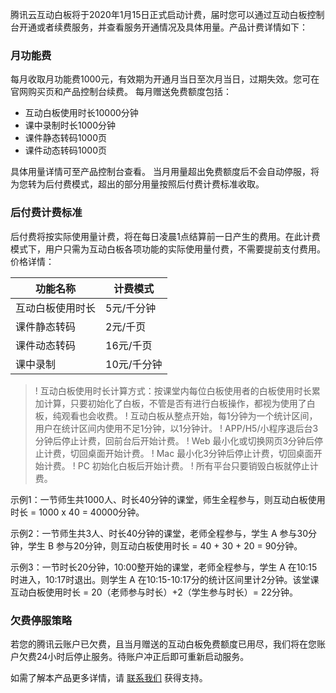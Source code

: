 腾讯云互动白板将于2020年1月15日正式启动计费，届时您可以通过互动白板控制台开通或者续费服务，并查看服务开通情况及具体用量。产品计费详情如下：

### 月功能费
每月收取月功能费1000元，有效期为开通月当日至次月当日，过期失效。您可在官网购买页和产品控制台续费。
每月赠送免费额度包括：
- 互动白板使用时长10000分钟
- 课中录制时长1000分钟
- 课件静态转码1000页
- 课件动态转码1000页

具体用量详情可至产品控制台查看。
当月用量超出免费额度后不会自动停服，将为您转为后付费模式，超出的部分用量按照后付费计费标准收取。

### 后付费计费标准
后付费将按实际使用量计费，将在每日凌晨1点结算前一日产生的费用。在此计费模式下，用户只需为互动白板各项功能的实际使用量付费，不需要提前支付费用。
价格详情：

| 功能名称 | 计费模式 |
|---------|---------|
| 互动白板使用时长 | 5元/千分钟 |
| 课件静态转码 | 2元/千页 |
| 课件动态转码 | 16元/千页 |
| 课中录制 | 10元/千分钟 |

>! 互动白板使用时长计算方式：按课堂内每位白板使用者的白板使用时长累加计算，只要初始化了白板，不管是否有进行白板操作，都视为使用了白板，纯观看也会收费。
>! 互动白板从整点开始，每1分钟为一个统计区间，用户在统计区间内使用不足1分钟，以1分钟计。
>! APP/H5/小程序退后台3分钟后停止计费，回前台后开始计费。
>! Web 最小化或切换网页3分钟后停止计费，切回桌面开始计费。
>! Mac 最小化3分钟后停止计费，切回桌面开始计费。
>! PC 初始化白板后开始计费。
>! 所有平台只要销毁白板就停止计费。

示例1：一节师生共1000人、时长40分钟的课堂，师生全程参与，则互动白板使用时长 = 1000 x 40 = 40000分钟。

示例2：一节师生共3人、时长40分钟的课堂，老师全程参与，学生 A 参与30分钟，学生 B 参与20分钟，则互动白板使用时长 = 40 + 30 + 20 = 90分钟。

示例3：一节时长20分钟，10:00整开始的课堂，老师全程参与，学生 A 在10:15时进入，10:17时退出。则学生 A 在10:15-10:17分的统计区间里计2分钟。该堂课互动白板使用时长 = 20（老师参与时长）+2（学生参与时长）= 22分钟。

### 欠费停服策略
若您的腾讯云账户已欠费，且当月赠送的互动白板免费额度已用尽，我们将在您账户欠费24小时后停止服务。待账户冲正后即可重新启动服务。

如需了解本产品更多详情，请 [联系我们](https://cloud.tencent.com/about/connect) 获得支持。

